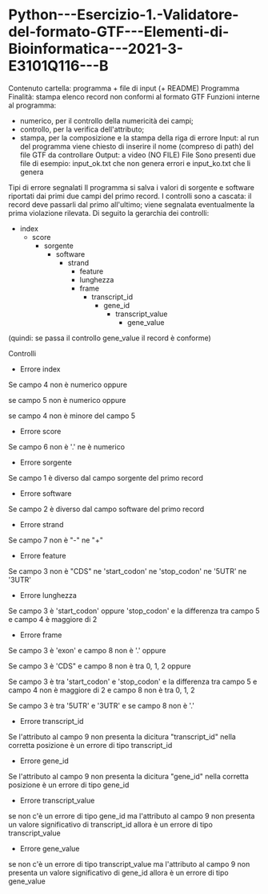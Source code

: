 # Python---Esercizio-1.-Validatore-del-formato-GTF---Elementi-di-Bioinformatica---2021-3-E3101Q116---B

Contenuto cartella: programma + file di input (+ README)
Programma
Finalità: stampa elenco record non conformi al formato GTF
Funzioni interne al programma: 
- numerico, per il controllo della numericità dei campi; 
- controllo, per la verifica dell'attributo; 
- stampa, per la composizione e la stampa della riga di errore
Input: al run del programma viene chiesto di inserire il nome (compreso di path) del file GTF da controllare
Output: a video (NO FILE)
File
Sono presenti due file di esempio: input_ok.txt che non genera errori e input_ko.txt che li genera

Tipi di errore segnalati
Il programma si salva i valori di sorgente e software riportati dai primi due campi del primo record.
I controlli sono a cascata: il record deve passarli dal primo all'ultimo; 
viene segnalata eventualmente la prima violazione rilevata.
Di seguito la gerarchia dei controlli:
- index
	- score
		- sorgente
			- software
				- strand
					- feature
					- lunghezza
					- frame
						- transcript_id
							- gene_id
								- transcript_value
									- gene_value
									
(quindi: se passa il controllo gene_value il record è conforme)


Controlli

- Errore index

Se campo 4 non è numerico oppure

se campo 5 non è numerico oppure

se campo 4 non è minore del campo 5


- Errore score

Se campo 6 non è '.' ne è numerico


- Errore sorgente

Se campo 1 è diverso dal campo sorgente del primo record


- Errore software

Se campo 2 è diverso dal campo software del primo record	


- Errore strand

Se campo 7 non è "-" ne "+"


- Errore feature

Se campo 3 non è "CDS" ne 'start_codon' ne 'stop_codon' ne '5UTR' ne '3UTR'


- Errore lunghezza

Se campo 3 è 'start_codon' oppure 'stop_codon' e la differenza tra campo 5 e campo 4 è maggiore di 2


- Errore frame

Se campo 3 è 'exon' e campo 8 non è '.' oppure

Se campo 3 è 'CDS"  e campo 8 non è tra 0, 1, 2 oppure

Se campo 3 è tra 'start_codon' e 'stop_codon' e la differenza tra campo 5 e campo 4 non è maggiore di 2 e campo 8 non è tra 0, 1, 2 

Se campo 3 è tra '5UTR' e '3UTR' e se campo 8 non è '.'


- Errore transcript_id

Se l'attributo al campo 9 non presenta la dicitura "transcript_id" nella corretta posizione è un errore di tipo transcript_id


- Errore gene_id

Se l'attributo al campo 9 non presenta la dicitura "gene_id" nella corretta posizione è un errore di tipo gene_id


- Errore transcript_value

se non c'è un errore di tipo gene_id ma l'attributo al campo 9 non presenta un valore significativo di transcript_id allora è un errore di tipo transcript_value


- Errore gene_value

se non c'è un errore di tipo transcript_value ma l'attributo al campo 9 non presenta un valore significativo di gene_id allora è un errore di tipo gene_value


